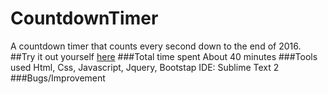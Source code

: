 # CountdownTimer
A countdown timer that counts every second down to the end of 2016.
##Try it out yourself [here](https://htmlpreview.github.io/?https://github.com/pragyagoel04/CountdownTimer/blob/master/countDownTimer.html)
###Total time spent
About 40 minutes
###Tools used
Html, Css, Javascript, Jquery, Bootstap
IDE: Sublime Text 2
###Bugs/Improvement
